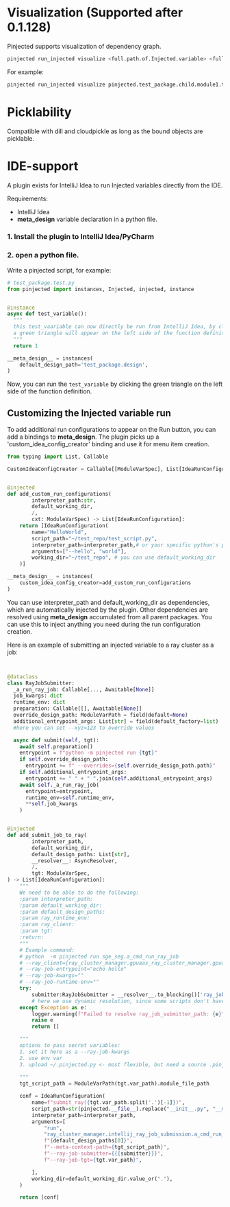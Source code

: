 
# Visualization (Supported after 0.1.128)
Pinjected supports visualization of dependency graph.
```bash
pinjected run_injected visualize <full.path.of.Injected.variable> <full.path.of.Design.variable>
```
For example:
```bash
pinjected run_injected visualize pinjected.test_package.child.module1.test_viz_target pinjected.test_package.child.module1.viz_target_design
```

# Picklability
Compatible with dill and cloudpickle as long as the bound objects are picklable.


# IDE-support
A plugin exists for IntelliJ Idea to run Injected variables directly from the IDE.

Requirements:
- IntelliJ Idea
- __meta_design__ variable declaration in a python file.

### 1. Install the plugin to IntelliJ Idea/PyCharm
### 2. open a python file.
Write a pinjected script, for example:
```python
# test_package.test.py
from pinjected import instances, Injected, injected, instance


@instance
async def test_variable():
  """
  this test_vaariable can now directly be run from IntelliJ Idea, by clicking the Run button associated with this line.
  a green triangle will appear on the left side of the function definition.
  """
  return 1

__meta_design__ = instances(
    default_design_path='test_package.design',
)
```

Now, you can run the `test_variable` by clicking the green triangle on the left side of the function definition.

## Customizing the Injected variable run
To add additional run configurations to appear on the Run button, you can add a bindings to __meta_design__.
The plugin picks up a 'custom_idea_config_creator' binding and use it for menu item creation.

```python
from typing import List, Callable

CustomIdeaConfigCreator = Callable[[ModuleVarSpec], List[IdeaRunConfiguration]]


@injected
def add_custom_run_configurations(
        interpreter_path:str,
        default_working_dir,
        /,
        cxt: ModuleVarSpec) -> List[IdeaRunConfiguration]:
    return [IdeaRunConfiguration(
        name="HelloWorld",
        script_path="~/test_repo/test_script.py",
        interpreter_path=interpreter_path,# or your specific python's path, "/usr/bin/python3",
        arguments=["--hello", "world"],
        working_dir="~/test_repo", # you can use default_working_dir
    )]

__meta_design__ = instances(
    custom_idea_config_creator=add_custom_run_configurations
)

```

You can use interpreter_path and default_working_dir  as dependencies, which are automatically injected by the plugin.
Other dependencies are resolved using __meta_design__ accumulated from all parent packages. You can use this to inject anything you need during the run configuration creation.

Here is an example of submitting an injected variable to a ray cluster as a job:
```python


@dataclass
class RayJobSubmitter:
  _a_run_ray_job: Callable[..., Awaitable[None]]
  job_kwargs: dict
  runtime_env: dict
  preparation: Callable[[], Awaitable[None]]
  override_design_path: ModuleVarPath = field(default=None)
  additional_entrypoint_args: List[str] = field(default_factory=list)
  #here you can set --xyz=123 to override values

  async def submit(self, tgt):
    await self.preparation()
    entrypoint = f"python -m pinjected run {tgt}"
    if self.override_design_path:
      entrypoint += f" --overrides={self.override_design_path.path}"
    if self.additional_entrypoint_args:
      entrypoint += " " + " ".join(self.additional_entrypoint_args)
    await self._a_run_ray_job(
      entrypoint=entrypoint,
      runtime_env=self.runtime_env,
      **self.job_kwargs
    )


@injected
def add_submit_job_to_ray(
        interpreter_path,
        default_working_dir,
        default_design_paths: List[str],
        __resolver__: AsyncResolver,
        /,
        tgt: ModuleVarSpec,
) -> List[IdeaRunConfiguration]:
    """
    We need to be able to do the following:
    :param interpreter_path:
    :param default_working_dir:
    :param default_design_paths:
    :param ray_runtime_env:
    :param ray_client:
    :param tgt:
    :return:
    """
    # Example command:
    # python  -m pinjected run sge_seg.a_cmd_run_ray_job
    # --ray_client={ray_cluster_manager.gpuaas_ray_cluster_manager.gpuaas_job_port_forward}
    # --ray-job-entrypoint="echo hello"
    # --ray-job-kwargs=""
    # --ray-job-runtime-env=""
    try:
        submitter:RayJobSubmitter = __resolver__.to_blocking()['ray_job_submitter_path']
        # here we use dynamic resolution, since some scripts don't have ray_job_submitter_path in __meta_design__
    except Exception as e:
        logger.warning(f"Failed to resolve ray_job_submitter_path: {e}")
        raise e
        return []

    """
    options to pass secret variables:
    1. set it here as a --ray-job-kwargs
    2. use env var
    3. upload ~/.pinjected.py <- most flexible, but need a source .pinject.py file  
    
    """
    tgt_script_path = ModuleVarPath(tgt.var_path).module_file_path

    conf = IdeaRunConfiguration(
        name=f"submit_ray({tgt.var_path.split('.')[-1]})",
        script_path=str(pinjected.__file__).replace("__init__.py", "__main__.py"),
        interpreter_path=interpreter_path,
        arguments=[
            "run",
            "ray_cluster_manager.intellij_ray_job_submission.a_cmd_run_ray_job",
            f"{default_design_paths[0]}",
            f"--meta-context-path={tgt_script_path}",
            f"--ray-job-submitter={{{submitter}}}",
            f"--ray-job-tgt={tgt.var_path}",

        ],
        working_dir=default_working_dir.value_or("."),
    )

    return [conf]


```

